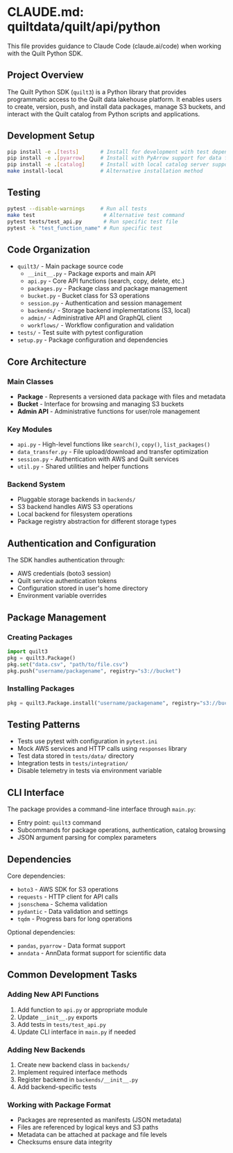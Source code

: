 <!-- markdownlint-disable MD013 -->
# CLAUDE.md: quiltdata/quilt/api/python

This file provides guidance to Claude Code (claude.ai/code) when working with the Quilt Python SDK.

## Project Overview

The Quilt Python SDK (`quilt3`) is a Python library that provides programmatic access to the Quilt data lakehouse platform. It enables users to create, version, push, and install data packages, manage S3 buckets, and interact with the Quilt catalog from Python scripts and applications.

## Development Setup

```bash
pip install -e .[tests]       # Install for development with test dependencies
pip install -e .[pyarrow]     # Install with PyArrow support for data formats
pip install -e .[catalog]     # Install with local catalog server support
make install-local            # Alternative installation method
```

## Testing

```bash
pytest --disable-warnings     # Run all tests
make test                      # Alternative test command
pytest tests/test_api.py       # Run specific test file
pytest -k "test_function_name" # Run specific test
```

## Code Organization

- `quilt3/` - Main package source code
  - `__init__.py` - Package exports and main API
  - `api.py` - Core API functions (search, copy, delete, etc.)
  - `packages.py` - Package class and package management
  - `bucket.py` - Bucket class for S3 operations
  - `session.py` - Authentication and session management
  - `backends/` - Storage backend implementations (S3, local)
  - `admin/` - Administrative API and GraphQL client
  - `workflows/` - Workflow configuration and validation
- `tests/` - Test suite with pytest configuration
- `setup.py` - Package configuration and dependencies

## Core Architecture

### Main Classes

- **Package** - Represents a versioned data package with files and metadata
- **Bucket** - Interface for browsing and managing S3 buckets
- **Admin API** - Administrative functions for user/role management

### Key Modules

- `api.py` - High-level functions like `search()`, `copy()`, `list_packages()`
- `data_transfer.py` - File upload/download and transfer optimization
- `session.py` - Authentication with AWS and Quilt services
- `util.py` - Shared utilities and helper functions

### Backend System

- Pluggable storage backends in `backends/`
- S3 backend handles AWS S3 operations
- Local backend for filesystem operations
- Package registry abstraction for different storage types

## Authentication and Configuration

The SDK handles authentication through:

- AWS credentials (boto3 session)
- Quilt service authentication tokens
- Configuration stored in user's home directory
- Environment variable overrides

## Package Management

### Creating Packages

```python
import quilt3
pkg = quilt3.Package()
pkg.set("data.csv", "path/to/file.csv")
pkg.push("username/packagename", registry="s3://bucket")
```

### Installing Packages

```python
pkg = quilt3.Package.install("username/packagename", registry="s3://bucket")
```

## Testing Patterns

- Tests use pytest with configuration in `pytest.ini`
- Mock AWS services and HTTP calls using `responses` library
- Test data stored in `tests/data/` directory
- Integration tests in `tests/integration/`
- Disable telemetry in tests via environment variable

## CLI Interface

The package provides a command-line interface through `main.py`:

- Entry point: `quilt3` command
- Subcommands for package operations, authentication, catalog browsing
- JSON argument parsing for complex parameters

## Dependencies

Core dependencies:

- `boto3` - AWS SDK for S3 operations
- `requests` - HTTP client for API calls
- `jsonschema` - Schema validation
- `pydantic` - Data validation and settings
- `tqdm` - Progress bars for long operations

Optional dependencies:

- `pandas`, `pyarrow` - Data format support
- `anndata` - AnnData format support for scientific data

## Common Development Tasks

### Adding New API Functions

1. Add function to `api.py` or appropriate module
2. Update `__init__.py` exports
3. Add tests in `tests/test_api.py`
4. Update CLI interface in `main.py` if needed

### Adding New Backends

1. Create new backend class in `backends/`
2. Implement required interface methods
3. Register backend in `backends/__init__.py`
4. Add backend-specific tests

### Working with Package Format

- Packages are represented as manifests (JSON metadata)
- Files are referenced by logical keys and S3 paths
- Metadata can be attached at package and file levels
- Checksums ensure data integrity
